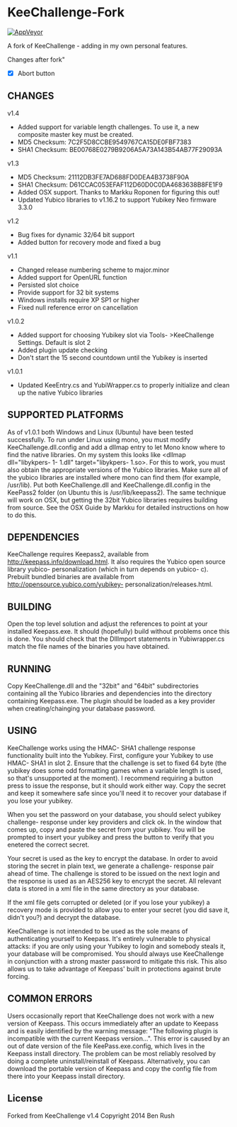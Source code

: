 # KeeChallenge-Fork

[![AppVeyor](https://img.shields.io/appveyor/ci/Silvenga/keechallenge-fork.svg)]()

A fork of KeeChallenge - adding in my own personal features.

Changes after fork"

- [X] Abort button 

## CHANGES

v1.4
- Added support for variable length challenges. To use it, a new composite master key must be created.
- MD5 Checksum: 7C2F5D8CCBE9549767CA15DE0FBF7383
- SHA1 Checksum: BE00768E0279B9206A5A73A143B54AB77F29093A

v1.3
- MD5 Checksum: 21112DB3FE7AD688FD0DEA4B3738F90A
- SHA1 Checksum: D61CCAC053EFAF112D60D0C0DA4683638B8FE1F9
- Added OSX support. Thanks to Markku Roponen for figuring this out!
- Updated Yubico libraries to v1.16.2 to support Yubikey Neo firmware 3.3.0

v1.2
- Bug fixes for dynamic 32/64 bit support
- Added button for recovery mode and fixed a bug

v1.1
- Changed release numbering scheme to major.minor
- Added support for OpenURL function
- Persisted slot choice
- Provide support for 32 bit systems
- Windows installs require XP SP1 or higher
- Fixed null reference error on cancellation

v1.0.2
- Added support for choosing Yubikey slot via Tools- >KeeChallenge Settings. Default is slot 2
- Added plugin update checking
- Don't start the 15 second countdown until the Yubikey is inserted

v1.0.1
- Updated KeeEntry.cs and YubiWrapper.cs to properly initialize and clean up the native Yubico libraries

## SUPPORTED PLATFORMS
As of v1.0.1 both Windows and Linux (Ubuntu) have been tested successfully. To run under Linux using mono, you must modify KeeChallenge.dll.config and add a dllmap entry to let Mono know where to find the native libraries. On my system this looks like <dllmap dll="libykpers- 1- 1.dll" target="libykpers- 1.so>. For this to work, you must also obtain the appropriate versions of the Yubico libraries. Make sure all of the yubico libraries are installed where mono can find them (for example, /usr/lib). Put both KeeChallenge.dll and KeeChallenge.dll.config in the KeePass2 folder (on Ubuntu this is /usr/lib/keepass2). The same technique will work on OSX, but getting the 32bit Yubico libraries requires building from source. See the OSX Guide by Markku for detailed instructions on how to do this.  

## DEPENDENCIES
KeeChallenge requires Keepass2, available from http://keepass.info/download.html. It also requires the Yubico open source library yubico- personalization (which in turn depends on yubico- c). Prebuilt bundled binaries are available from http://opensource.yubico.com/yubikey- personalization/releases.html. 

## BUILDING
Open the top level solution and adjust the references to point at your installed Keepass.exe. It should (hopefully) build without problems once this is done. You should check that the DllImport statements in Yubiwrapper.cs match the file names of the binaries you have obtained. 

## RUNNING
Copy KeeChallenge.dll and the "32bit" and "64bit" subdirectories containing all the Yubico libraries and dependencies into the directory containing Keepass.exe. The plugin should be loaded as a key provider when creating/chainging your database password.

## USING
KeeChallenge works using the HMAC- SHA1 challenge response functionality built into the Yubikey. First, configure your Yubikey to use HMAC- SHA1 in slot 2. Ensure that the challenge is set to fixed 64 byte (the yubikey does some odd formatting games when a variable length is used, so that's unsupported at the moment). I recommend requiring a button press to issue the response, but it should work either way. Copy the secret and keep it somewhere safe since you'll need it to recover your database if you lose your yubikey. 

When you set the password on your database, you should select yubikey challenge- response under key providers and click ok. In the window that comes up, copy and paste the secret from your yubikey. You will be prompted to insert your yubikey and press the button to verify that you enetered the correct secret. 

Your secret is used as the key to encrypt the database. In order to avoid storing the secret in plain text, we generate a challenge- response pair ahead of time. The challenge is stored to be issued on the next login and the response is used as an AES256 key to encrypt the secret. All relevant data is stored in a xml file in the same directory as your database. 

If the xml file gets corrupted or deleted (or if you lose your yubikey) a recovery mode is provided to allow you to enter your secret (you did save it, didn't you?) and decrypt the database. 

KeeChallenge is not intended to be used as the sole means of authenticating yourself to Keepass. It's entirely vulnerable to physical attacks: if you are only using your Yubikey to login and somebody steals it, your database will be compromised. You should always use KeeChallenge in conjunction with a strong master password to mitigate this risk. This also allows us to take advantage of Keepass' built in protections against brute forcing.

## COMMON ERRORS
Users occasionally report that KeeChallenge does not work with a new version of Keepass. This occurs immediately after an update to Keepass and is easily identified by the warning message: "The following plugin is incompatible with the current Keepass version...". This error is caused by an out of date version of the file KeePass.exe.config, which lives in the Keepass install directory. The problem can be most reliably resolved by doing a complete uninstall/reinstall of Keepass. Alternatively, you can download the portable version of Keepass and copy the config file from there into your Keepass install directory.

## License

Forked from KeeChallenge v1.4
Copyright 2014 Ben Rush